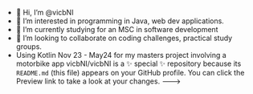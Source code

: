 - 👋 Hi, I’m @vicbNI
- 👀 I’m interested in programming in Java, web dev applications. 
- 🌱 I’m currently studying for an MSC in software development
- 💞️ I’m looking to collaborate on coding challenges, practical study groups. 
- Using Kotlin Nov 23 - May24 for my masters project involving a motorbike app 
vicbNI/vicbNI is a ✨ special ✨ repository because its `README.md` (this file) appears on your GitHub profile.
You can click the Preview link to take a look at your changes.
--->
